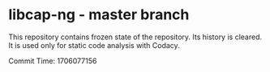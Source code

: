 # libcap-ng - master branch

This repository contains frozen state of the repository.
Its history is cleared. It is used only for static code
analysis with Codacy.

Commit Time: 1706077156